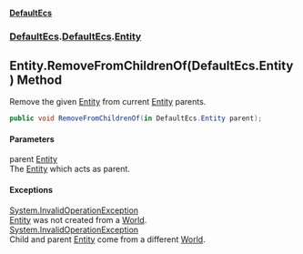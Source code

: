 #### [DefaultEcs](./index.md 'index')
### [DefaultEcs](./index.md 'index').[DefaultEcs](./DefaultEcs.md 'DefaultEcs').[Entity](./DefaultEcs-Entity.md 'DefaultEcs.Entity')
## Entity.RemoveFromChildrenOf(DefaultEcs.Entity) Method
Remove the given [Entity](./DefaultEcs-Entity.md 'DefaultEcs.Entity') from current [Entity](./DefaultEcs-Entity.md 'DefaultEcs.Entity') parents.  
```C#
public void RemoveFromChildrenOf(in DefaultEcs.Entity parent);
```
#### Parameters
<a name='DefaultEcs-Entity-RemoveFromChildrenOf(DefaultEcs-Entity)-parent'></a>
parent [Entity](./DefaultEcs-Entity.md 'DefaultEcs.Entity')  
The [Entity](./DefaultEcs-Entity.md 'DefaultEcs.Entity') which acts as parent.  
#### Exceptions
[System.InvalidOperationException](https://docs.microsoft.com/en-us/dotnet/api/System.InvalidOperationException 'System.InvalidOperationException')  
[Entity](./DefaultEcs-Entity.md 'DefaultEcs.Entity') was not created from a [World](./DefaultEcs-World.md 'DefaultEcs.World').  
[System.InvalidOperationException](https://docs.microsoft.com/en-us/dotnet/api/System.InvalidOperationException 'System.InvalidOperationException')  
Child and parent [Entity](./DefaultEcs-Entity.md 'DefaultEcs.Entity') come from a different [World](./DefaultEcs-World.md 'DefaultEcs.World').  

